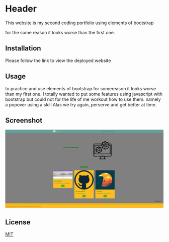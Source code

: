 # Header

This website is my second coding portfolio using elements of bootstrap

for the some reason it looks worse than the first one.

## Installation

Please follow the link to view the deployed website


## Usage


to practice and use elements of bootstrap
for somereason it looks worse than my first one.
I totally wanted to put some features using javascript with bootstrap but could not for the life of me workout how to use them.
namely a popover using a skill
Alas we try again, perserve and get better at time.

## Screenshot

![Screenshot](/starter/images/screenshot1.PNG)



## License

[MIT](https://choosealicense.com/licenses/mit/)
